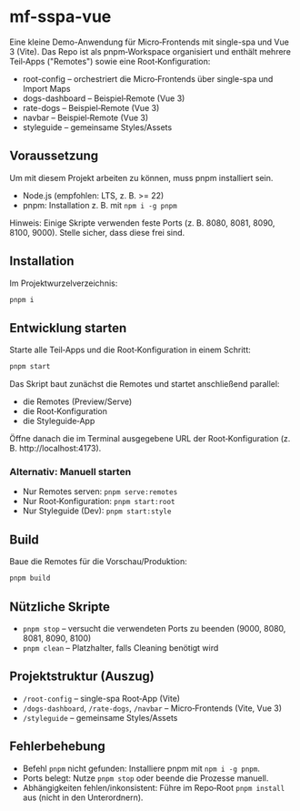 # mf-sspa-vue

Eine kleine Demo-Anwendung für Micro‑Frontends mit single-spa und Vue 3 (Vite). Das Repo ist als pnpm‑Workspace organisiert und enthält mehrere Teil‑Apps ("Remotes") sowie eine Root‑Konfiguration:

- root-config – orchestriert die Micro‑Frontends über single-spa und Import Maps
- dogs-dashboard – Beispiel‑Remote (Vue 3)
- rate-dogs – Beispiel‑Remote (Vue 3)
- navbar – Beispiel‑Remote (Vue 3)
- styleguide – gemeinsame Styles/Assets

## Voraussetzung
Um mit diesem Projekt arbeiten zu können, muss pnpm installiert sein.

- Node.js (empfohlen: LTS, z. B. >= 22)
- pnpm: Installation z. B. mit `npm i -g pnpm`

Hinweis: Einige Skripte verwenden feste Ports (z. B. 8080, 8081, 8090, 8100, 9000). Stelle sicher, dass diese frei sind.

## Installation
Im Projektwurzelverzeichnis:

```bash
pnpm i
```

## Entwicklung starten
Starte alle Teil‑Apps und die Root‑Konfiguration in einem Schritt:

```bash
pnpm start
```

Das Skript baut zunächst die Remotes und startet anschließend parallel:
- die Remotes (Preview/Serve)
- die Root‑Konfiguration
- die Styleguide‑App

Öffne danach die im Terminal ausgegebene URL der Root‑Konfiguration (z. B. http://localhost:4173). 

### Alternativ: Manuell starten
- Nur Remotes serven: `pnpm serve:remotes`
- Nur Root‑Konfiguration: `pnpm start:root`
- Nur Styleguide (Dev): `pnpm start:style`

## Build
Baue die Remotes für die Vorschau/Produktion:

```bash
pnpm build
```

## Nützliche Skripte
- `pnpm stop` – versucht die verwendeten Ports zu beenden (9000, 8080, 8081, 8090, 8100)
- `pnpm clean` – Platzhalter, falls Cleaning benötigt wird

## Projektstruktur (Auszug)
- `/root-config` – single-spa Root‑App (Vite)
- `/dogs-dashboard`, `/rate-dogs`, `/navbar` – Micro‑Frontends (Vite, Vue 3)
- `/styleguide` – gemeinsame Styles/Assets

## Fehlerbehebung
- Befehl `pnpm` nicht gefunden: Installiere pnpm mit `npm i -g pnpm`.
- Ports belegt: Nutze `pnpm stop` oder beende die Prozesse manuell.
- Abhängigkeiten fehlen/inkonsistent: Führe im Repo‑Root `pnpm install` aus (nicht in den Unterordnern).

